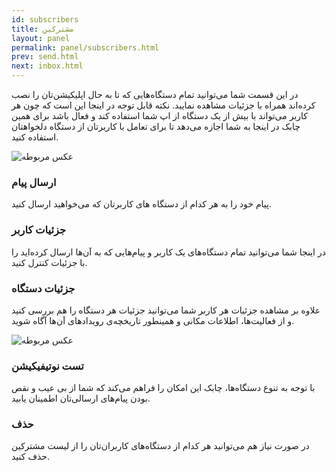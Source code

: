 ```yaml
---
id: subscribers
title: مشترکین
layout: panel
permalink: panel/subscribers.html
prev: send.html
next: inbox.html
---
```


در این قسمت شما می‌توانید تمام دستگاه‌هایی که تا به حال اپلیکیشن‌تان را نصب کرده‌اند همراه با جزئیات مشاهده نمایید. نکته قابل توجه در اینجا این است که چون هر کاربر می‌تواند با بیش از یک دستگاه از اپ شما استفاده کند و فعال باشد برای همین چابک در اینجا به شما اجازه می‌دهد تا برای تعامل با کاربرتان از دستگاه دلخواهتان استفاده کنید. 

![عکس مربوطه](http://uupload.ir/files/eylg_subscriber.png)

### ارسال پیام

پیام خود را به هر کدام از دستگاه های کاربرتان که می‌خواهید ارسال کنید. 

### جزئیات کاربر

در اینجا شما می‌توانید تمام دستگاه‌های یک کاربر و پیام‌هایی که به آن‌ها ارسال کرده‌اید را با جزئیات کنترل کنید.

### جزئیات دستگاه

علاوه بر مشاهده جزئیات هر کاربر شما می‌توانید جزئیات هر دستگاه را هم بررسی کنید و از فعالیت‌ها، اطلاعات مکانی و همینطور تاریخچه‌ی رویداد‌‌‌‌های آن‌ها آگاه شوید.

![عکس مربوطه](http://uupload.ir/files/hl7_log.png)


### تست نوتیفیکیشن

با توجه به تنوع دستگاه‌ها، چابک این امکان را فراهم می‌کند که شما از بی عیب و نقص بودن پیام‌های ارسالی‌تان اطمینان یابید. 

### حذف

در صورت نیاز هم می‌توانید هر کدام از دستگاه‌های کاربران‌تان را از لیست مشترکین حذف کنید.